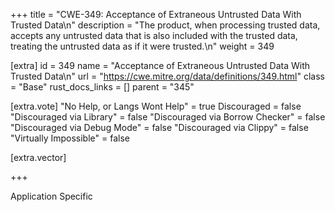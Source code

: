 +++
title = "CWE-349: Acceptance of Extraneous Untrusted Data With Trusted Data\n"
description = "The product, when processing trusted data, accepts any untrusted data that is also included with the trusted data, treating the untrusted data as if it were trusted.\n"
weight = 349

[extra]
id = 349
name = "Acceptance of Extraneous Untrusted Data With Trusted Data\n"
url = "https://cwe.mitre.org/data/definitions/349.html"
class = "Base"
rust_docs_links = []
parent = "345"

[extra.vote]
"No Help, or Langs Wont Help" = true
Discouraged = false
"Discouraged via Library" = false
"Discouraged via Borrow Checker" = false
"Discouraged via Debug Mode" = false
"Discouraged via Clippy" = false
"Virtually Impossible" = false

[extra.vector]

+++

Application Specific